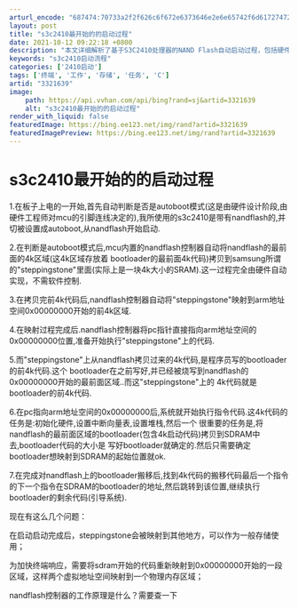 ```yaml
---
arturl_encode: "687474:70733a2f2f626c6f672e6373646e2e6e65742f6d6172747265:652f61727469636c652f64657461696c732f33333231363339"
layout: post
title: "s3c2410最开始的的启动过程"
date: 2021-10-12 09:22:18 +0800
description: "本文详细解析了基于S3C2410处理器的NAND Flash自动启动过程，包括硬件自动加载Bootl"
keywords: "s3c2410启动流程"
categories: ['2410启动']
tags: ['终端', '工作', '存储', '任务', 'C']
artid: "3321639"
image:
    path: https://api.vvhan.com/api/bing?rand=sj&artid=3321639
    alt: "s3c2410最开始的的启动过程"
render_with_liquid: false
featuredImage: https://bing.ee123.net/img/rand?artid=3321639
featuredImagePreview: https://bing.ee123.net/img/rand?artid=3321639
---
```


# s3c2410最开始的的启动过程

1.在板子上电的一开始,首先自动判断是否是autoboot模式(这是由硬件设计阶段,由硬件工程师对mcu的引脚连线决定的),我所使用的s3c2410是带有nandflash的,并切被设置成autoboot,从nandflash开始启动.

2.在判断是autoboot模式后,mcu内置的nandflash控制器自动将nandflash的最前面的4k区域(这4k区域存放着 bootloader的最前面4k代码)拷贝到samsung所谓的"steppingstone"里面(实际上是一块4k大小的SRAM).这一过程完全由硬件自动实现，不需软件控制.

3.在拷贝完前4k代码后,nandflash控制器自动将"steppingstone"映射到arm地址空间0x00000000开始的前4k区域.

4.在映射过程完成后.nandflash控制器将pc指针直接指向arm地址空间的0x00000000位置,准备开始执行"steppingstone"上的代码.

5.而"steppingstone"上从nandflash拷贝过来的4k代码,是程序员写的bootloader的前4k代码.这个 bootloader在之前写好,并已经被烧写到nandflash的0x00000000开始的最前面区域..而这"steppingstone"上的 4k代码就是bootloader的前4k代码.

6.在pc指向arm地址空间的0x00000000后,系统就开始执行指令代码.这4k代码的任务是:初始化硬件,设置中断向量表,设置堆栈,然后一个 很重要的任务是,将nandflash的最前面区域的bootloader(包含4k启动代码)拷贝到SDRAM中去,bootloader代码的大小是 写好bootloader就确定的.然后只需要确定bootloader想映射到SDRAM的起始位置就ok.

7.在完成对nandflash上的bootloader搬移后,找到4k代码的搬移代码最后一个指令的下一个指令在SDRAM的bootloader的地址,然后跳转到该位置,继续执行bootloader的剩余代码(引导系统).

现在有这么几个问题：

在启动启动完成后，steppingstone会被映射到其他地方，可以作为一般存储使用；

为加快终端响应，需要将sdram开始的代码重新映射到0x00000000开始的一段区域，这样两个虚拟地址空间映射到一个物理内存区域；

nandflash控制器的工作原理是什么？需要查一下